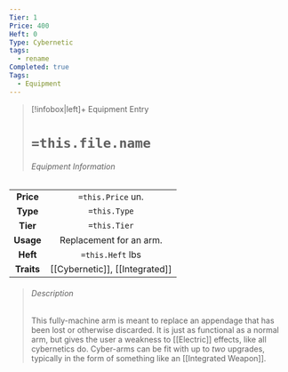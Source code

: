 ```yaml
---
Tier: 1
Price: 400
Heft: 0
Type: Cybernetic
tags:
  - rename
Completed: true
Tags:
  - Equipment
---
```

> [!infobox|left]+ Equipment Entry
> # `=this.file.name`
> ###### Equipment Information
|            |                   |
|:----------:|:-----------------:|
| **Price**  | `=this.Price` un. |
| **Type** | `=this.Type` |
|  **Tier**  |   `=this.Tier`    |
| **Usage**  |    Replacement for an arm.               |
|  **Heft**  | `=this.Heft` lbs  |
| **Traits** |      [[Cybernetic]], [[Integrated]]             |
> ###### *Description*
> This fully-machine arm is meant to replace an appendage that has been lost or otherwise discarded. It is just as functional as a normal arm, but gives the user a weakness to [[Electric]] effects, like all cybernetics do. Cyber-arms can be fit with up to *two* upgrades, typically in the form of something like an [[Integrated Weapon]].
